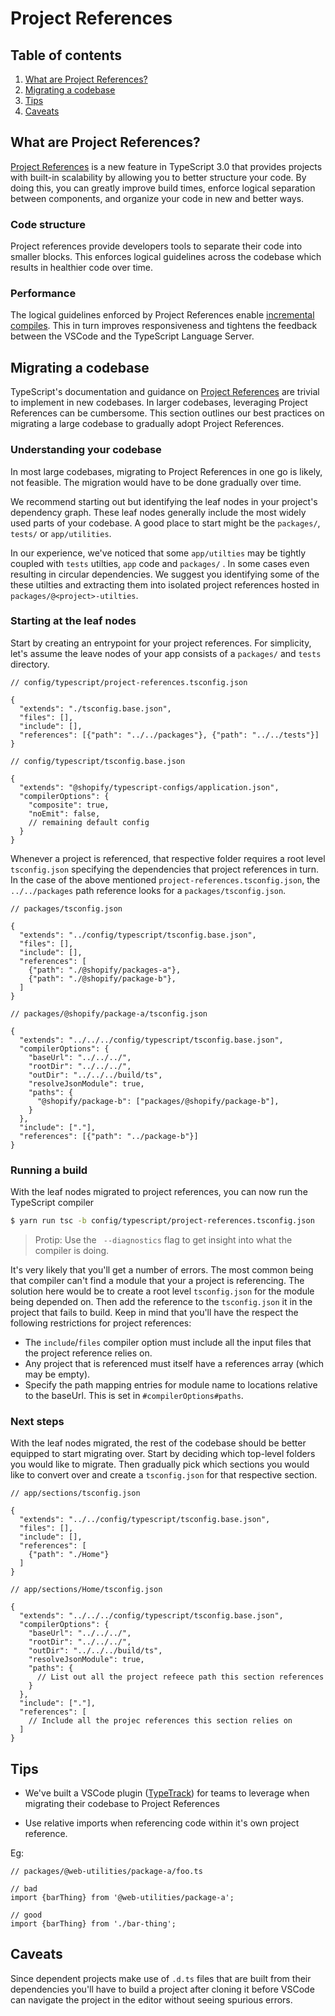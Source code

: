 # Project References

## Table of contents

1. [What are Project References?](#what-are-project-references)
1. [Migrating a codebase](#migrating-a-codebase)
1. [Tips](#tips)
1. [Caveats](#caveats)

## What are Project References?

[Project References](https://www.typescriptlang.org/docs/handbook/project-references.html) is a new feature in TypeScript 3.0 that provides projects with built-in scalability by allowing you to better structure your code. By doing this, you can greatly improve build times, enforce logical separation between components, and organize your code in new and better ways.

### Code structure

Project references provide developers tools to separate their code into smaller blocks. This enforces logical guidelines across the codebase which results in healthier code over time. 

### Performance

The logical guidelines enforced by Project References enable [incremental compiles](https://www.typescriptlang.org/docs/handbook/project-references.html#build-mode-for-typescript). This in turn improves responsiveness and tightens the feedback between the VSCode and the TypeScript Language Server. 

## Migrating a codebase

TypeScript's documentation and guidance on [Project References](https://www.typescriptlang.org/docs/handbook/project-references.html) are trivial to implement in new codebases. In larger codebases, leveraging Project References can be cumbersome. This section outlines our best practices on migrating a large codebase to gradually adopt Project References.

### Understanding your codebase

In most large codebases, migrating to Project References in one go is likely, not feasible. The migration would have to be done gradually over time. 

We recommend starting out but identifying the leaf nodes in your project's dependency graph. These leaf nodes generally include the most widely used parts of your codebase. A good place to start might be the `packages/`, `tests/` or `app/utilities`. 

In our experience, we've noticed that some `app/utilties` may be tightly coupled with `tests` utilties, `app` code and `packages/` . In some cases even resulting in circular dependencies. We suggest you identifying some of the these utilties and extracting them into isolated project references hosted in `packages/@<project>-utilties`.

### Starting at the leaf nodes

Start by creating an entrypoint for your project references. For simplicity, let's assume the leave nodes of your app consists of a `packages/` and `tests` directory. 

```jsonc
// config/typescript/project-references.tsconfig.json

{
  "extends": "./tsconfig.base.json",
  "files": [],
  "include": [],
  "references": [{"path": "../../packages"}, {"path": "../../tests"}]
}

// config/typescript/tsconfig.base.json

{
  "extends": "@shopify/typescript-configs/application.json",
  "compilerOptions": {
    "composite": true,
    "noEmit": false,
    // remaining default config
  }
}
```

Whenever a project is referenced, that respective folder requires a root level `tsconfig.json` specifying the dependencies that project references in turn. In the case of the above mentioned `project-references.tsconfig.json`, the `../../packages` path reference looks for a `packages/tsconfig.json`. 

```jsonc
// packages/tsconfig.json

{
  "extends": "../config/typescript/tsconfig.base.json",
  "files": [],
  "include": [],
  "references": [
    {"path": "./@shopify/packages-a"},
    {"path": "./@shopify/package-b"},
  ]
}
```

```jsonc
// packages/@shopify/package-a/tsconfig.json

{
  "extends": "../../../config/typescript/tsconfig.base.json",
  "compilerOptions": {
    "baseUrl": "../../../",
    "rootDir": "../../../",
    "outDir": "../../../build/ts",
    "resolveJsonModule": true,
    "paths": {
      "@shopify/package-b": ["packages/@shopify/package-b"],
    }
  },
  "include": ["."],
  "references": [{"path": "../package-b"}]
}
```

### Running a build

With the leaf nodes migrated to project references, you can now run the TypeScript compiler

```bash
$ yarn run tsc -b config/typescript/project-references.tsconfig.json
```

> Protip: Use the ` --diagnostics` flag to get insight into what the compiler is doing. 

It's very likely that you'll get a number of errors. The most common being that compiler can't find a module that your a project is referencing. The solution here would be to create a root level `tsconfig.json` for the module being depended on. Then add the reference to the `tsconfig.json` it in the project that fails to build. Keep in mind that you'll have the respect the following restrictions for project references:

* The `include`/`files` compiler option must include all the input files that the project reference relies on.
* Any project that is referenced must itself have a references array (which may be empty).
* Specify the path mapping entries for module name to locations relative to the baseUrl. This is set in `#compilerOptions#paths`.

### Next steps

With the leaf nodes migrated, the rest of the codebase should be better equipped to start migrating over. Start by deciding which top-level folders you would like to migrate. Then gradually pick which sections you would like to convert over and create a `tsconfig.json` for that respective section. 

```jsonc
// app/sections/tsconfig.json

{
  "extends": "../../config/typescript/tsconfig.base.json",
  "files": [],
  "include": [],
  "references": [
    {"path": "./Home"}
  ]
}

// app/sections/Home/tsconfig.json

{
  "extends": "../../../config/typescript/tsconfig.base.json",
  "compilerOptions": {
    "baseUrl": "../../../",
    "rootDir": "../../../",
    "outDir": "../../../build/ts",
    "resolveJsonModule": true,
    "paths": {
      // List out all the project refeece path this section references
    }
  },
  "include": ["."],
  "references": [
    // Include all the projec references this section relies on
  ]
}
```

## Tips

* We've built a VSCode plugin ([TypeTrack](https://github.com/Shopify/typetrack)) for teams to leverage when migrating their codebase to Project References

* Use relative imports when referencing code within it's own project reference. 

Eg:
```
// packages/@web-utilities/package-a/foo.ts

// bad
import {barThing} from '@web-utilities/package-a';

// good
import {barThing} from './bar-thing';
```

##  Caveats 

Since dependent projects make use of `.d.ts` files that are built from their dependencies you'll have to build a project after cloning it before VSCode can navigate the project in the editor without seeing spurious errors.
